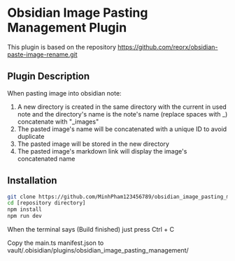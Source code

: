 # Obsidian Image Pasting Management Plugin

This plugin is based on the repository https://github.com/reorx/obsidian-paste-image-rename.git


## Plugin Description
When pasting image into obsidian note:
1. A new directory is created in the same directory with the current in used note and the directory's name is the note's name (replace spaces with _) concatenate with "_images"
2. The pasted image's name will be concatenated with a unique ID to avoid duplicate
3. The pasted image will be stored in the new directory
4. The pasted image's markdown link will display the image's concatenated name

## Installation
```bash
git clone https://github.com/MinhPham123456789/obsidian_image_pasting_management
cd [repository directory]
npm install
npm run dev
```
When the terminal says (Build finished) just press Ctrl + C

Copy the main.ts manifest.json to vault/.obisidian/plugins/obsidian_image_pasting_management/
